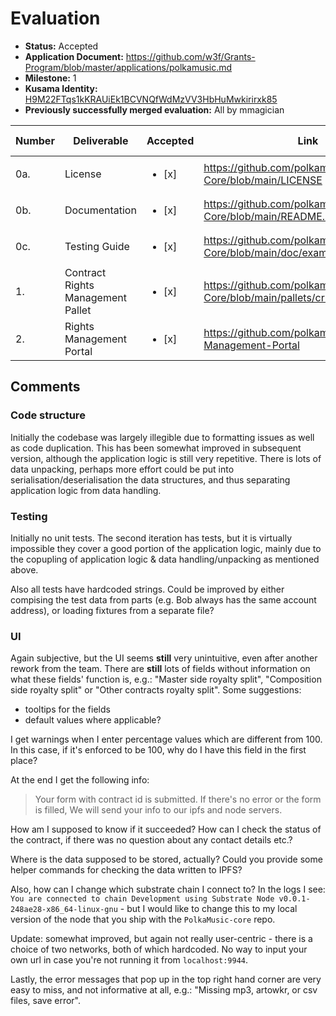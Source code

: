 # Evaluation

* **Status:** Accepted
* **Application Document:** https://github.com/w3f/Grants-Program/blob/master/applications/polkamusic.md
* **Milestone:** 1
* **Kusama Identity:** [H9M22FTqs1kKRAUiEk1BCVNQfWdMzVV3HbHuMwkirirxk85](https://polkascan.io/pre/kusama/account/H9M22FTqs1kKRAUiEk1BCVNQfWdMzVV3HbHuMwkirirxk85)
* **Previously successfully merged evaluation:** All by mmagician

| Number | Deliverable                       | Accepted               | Link                                                                           | Evaluation notes         |
|--------|-----------------------------------|------------------------|--------------------------------------------------------------------------------|--------------------------|
| 0a.    | License                           | <ul><li>[x] </li></ul> | https://github.com/polkamusic/PolkaMusic-Core/blob/main/LICENSE                |                          |
| 0b.    | Documentation                     | <ul><li>[x] </li></ul> | https://github.com/polkamusic/PolkaMusic-Core/blob/main/README.md              |                          |
| 0c.    | Testing Guide                     | <ul><li>[x] </li></ul> | https://github.com/polkamusic/PolkaMusic-Core/blob/main/doc/examples_data.md   |                          |
| 1.     | Contract Rights Management Pallet | <ul><li>[x] </li></ul> | https://github.com/polkamusic/PolkaMusic-Core/blob/main/pallets/crm/src/lib.rs |                          |
| 2.     | Rights Management Portal          | <ul><li>[x] </li></ul> | https://github.com/polkamusic/Rights-Management-Portal                         | See the UI section below |

## Comments

### Code structure

Initially the codebase was largely illegible due to formatting issues as well as code duplication.
This has been somewhat improved in subsequent version, although the application logic is still very repetitive. There is lots of data unpacking, perhaps more effort could be put into serialisation/deserialisation the data structures, and thus separating application logic from data handling.

### Testing

Initially no unit tests. The second iteration has tests, but it is virtually impossible they cover a good portion of the application logic, mainly due to the copupling of application logic & data handling/unpacking as mentioned above. 

Also all tests have hardcoded strings. Could be improved by either compising the test data from parts (e.g. Bob always has the same account address), or loading fixtures from a separate file? 

### UI

Again subjective, but the UI seems **still** very unintuitive, even after another rework from the team. There are **still** lots of fields without information on what these fields' function is, e.g.: "Master side royalty split", "Composition side royalty split" or "Other contracts royalty split". Some suggestions:
- tooltips for the fields
- default values where applicable?

I get warnings when I enter percentage values which are different from 100. In this case, if it's enforced to be 100, why do I have this field in the first place?

At the end I get the following info:
> Your form with contract id <ID> is submitted. If there's no error or the form is filled, We will send your info to our ipfs and node servers.

How am I supposed to know if it succeeded? How can I check the status of the contract, if there was no question about any contact details etc.?

Where is the data supposed to be stored, actually? Could you provide some helper commands for checking the data written to IPFS?

Also, how can I change which substrate chain I connect to? In the logs I see: `You are connected to chain Development using Substrate Node v0.0.1-248ae28-x86_64-linux-gnu` - but I would like to change this to my local version of the node that you ship with the `PolkaMusic-core` repo.

Update: somewhat improved, but again not really user-centric - there is a choice of two networks, both of which hardcoded. No way to input your own url in case you're not running it from `localhost:9944`.

Lastly, the error messages that pop up in the top right hand corner are very easy to miss, and not informative at all, e.g.:
"Missing mp3, artowkr, or csv files, save error".
